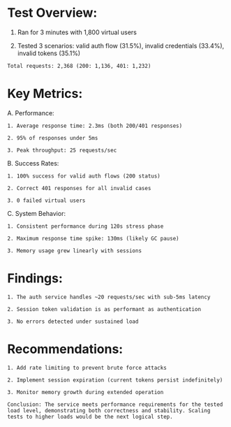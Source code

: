 <!-- 

Name: Josiah-John Green.
Course: Software Testing.
Course Code: SWEN3165.
Quiz: #3.

-->

# Test Overview:

1. Ran for 3 minutes with 1,800 virtual users

2. Tested 3 scenarios: valid auth flow (31.5%), invalid credentials (33.4%), invalid tokens (35.1%)

```Total requests: 2,368 (200: 1,136, 401: 1,232)```

# Key Metrics:

A. Performance:

    1. Average response time: 2.3ms (both 200/401 responses)

    2. 95% of responses under 5ms

    3. Peak throughput: 25 requests/sec

B. Success Rates:

    1. 100% success for valid auth flows (200 status)

    2. Correct 401 responses for all invalid cases

    3. 0 failed virtual users

C. System Behavior:

    1. Consistent performance during 120s stress phase

    2. Maximum response time spike: 130ms (likely GC pause)

    3. Memory usage grew linearly with sessions

# Findings:

    1. The auth service handles ~20 requests/sec with sub-5ms latency

    2. Session token validation is as performant as authentication

    3. No errors detected under sustained load

# Recommendations:

    1. Add rate limiting to prevent brute force attacks

    2. Implement session expiration (current tokens persist indefinitely)

    3. Monitor memory growth during extended operation

```Conclusion: The service meets performance requirements for the tested load level, demonstrating both correctness and stability. Scaling tests to higher loads would be the next logical step.```